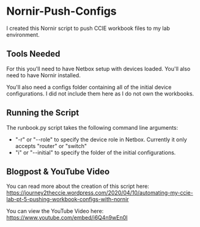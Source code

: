 # Nornir-Push-Configs
I created this Nornir script to push CCIE workbook files to my lab environment.

## Tools Needed
For this you'll need to have Netbox setup with devices loaded.  You'll also need to have Nornir installed.

You'll also need a configs folder containing all of the initial device configurations.  I did not include them here as I do not own the workbooks.

## Running the Script
The runbook.py script takes the following command line arguments:
- "-r" or "--role" to specify the device role in Netbox.  Currently it only accepts "router" or "switch"
- "i" or "--initial" to specify the folder of the initial configurations.

## Blogpost & YouTube Video
You can read more about the creation of this script here: https://journey2theccie.wordpress.com/2020/04/10/automating-my-ccie-lab-pt-5-pushing-workbook-configs-with-nornir

You can view the YouTube Video here: https://www.youtube.com/embed/i6Q4n9wEn0I
